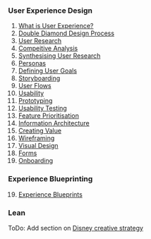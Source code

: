 <!-- Title:Home -->

### User Experience Design

1. [What is User Experience?](/what-is-ux)
2. [Double Diamond Design Process](/double-diamond-design-process)
3. [User Research](/user-research)
4. [Compeitive Analysis](/competitive-analysis)
5. [Synthesising User Research](/synthesising-user-research)
6. [Personas](/personas)
7. [Defining User Goals](/defining-user-goals)
8. [Storyboarding](/storyboarding)
9. [User Flows](/user-flows)
10. [Usability](/usability)
11. [Prototyping](/prototyping)
12. [Usability Testing](/usability-testing)
13. [Feature Prioritisation](/feature-prioritisation)
14. [Information Architecture](/information-architecture)
15. [Creating Value](/creating-value)
15. [Wireframing](/wireframing)
16. [Visual Design](/visual-design)
17. [Forms](/forms)
18. [Onboarding](/onboarding)

### Experience Blueprinting

19. [Experience Blueprints](/experience-blueprints)

### Lean


ToDo:
Add section on [Disney creative strategy](https://www.designorate.com/disneys-creative-strategy/amp/)